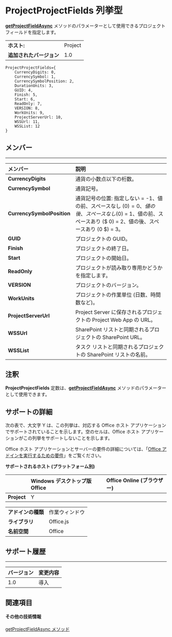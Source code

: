 
# <a name="projectprojectfields-enumeration"></a>ProjectProjectFields 列挙型
**[getProjectFieldAsync](../../reference/shared/projectdocument.getprojectfieldasync.md)** メソッドのパラメーターとして使用できるプロジェクト フィールドを指定します。

|||
|:-----|:-----|
|**ホスト:**|Project|
|**追加されたバージョン**|1.0|

```
ProjectProjectFields={
    CurrencyDigits: 0, 
    CurrencySymbol: 1, 
    CurrencySymbolPosition: 2, 
    DurationUnits: 3,
    GUID: 4, 
    Finish: 5, 
    Start: 6, 
    ReadOnly: 7, 
    VERSION: 8, 
    WorkUnits: 9, 
    ProjectServerUrl: 10, 
    WSSUrl: 11, 
    WSSList: 12
}
```


## <a name="members"></a>メンバー


****


|**メンバー**|**説明**|
|:-----|:-----|
|**CurrencyDigits**|通貨の小数点以下の桁数。|
|**CurrencySymbol**|通貨記号。|
|**CurrencySymbolPosition**|通貨記号の位置: 指定しない = -1、値の前、スペースなし ($0) = 0、値の後、スペースなし (0$) = 1、値の前、スペースあり ($ 0) = 2、値の後、スペースあり (0 $) = 3。|
|**GUID**|プロジェクトの GUID。|
|**Finish**|プロジェクトの終了日。|
|**Start**|プロジェクトの開始日。|
|**ReadOnly**|プロジェクトが読み取り専用かどうかを指定します。|
|**VERSION**|プロジェクトのバージョン。|
|**WorkUnits**|プロジェクトの作業単位 (日数、時間数など)。|
|**ProjectServerUrl**|Project Server に保存されるプロジェクトの Project Web App の URL。|
|**WSSUrl**|SharePoint リストと同期されるプロジェクトの SharePoint URL。|
|**WSSList**|タスク リストと同期されるプロジェクトの SharePoint リストの名前。|

## <a name="remarks"></a>注釈

**ProjectProjectFields** 定数は、**[getProjectFieldAsync](../../reference/shared/projectdocument.getprojectfieldasync.md)** メソッドのパラメーターとして使用できます。


## <a name="support-details"></a>サポートの詳細


次の表で、大文字 Y は、この列挙は、対応する Office ホスト アプリケーションでサポートされていることを示します。空のセルは、Office ホスト アプリケーションがこの列挙をサポートしないことを示します。

Office ホスト アプリケーションとサーバーの要件の詳細については、「[Office アドインを実行するための要件](../../docs/overview/requirements-for-running-office-add-ins.md)」をご覧ください。


**サポートされるホスト (プラットフォーム別)**


||**Windows デスクトップ版 Office**|**Office Online (ブラウザー)**|
|:-----|:-----|:-----|
|**Project**|Y||

|||
|:-----|:-----|
|**アドインの種類**|作業ウィンドウ|
|**ライブラリ**|Office.js|
|**名前空間**|Office|

## <a name="support-history"></a>サポート履歴



****


|**バージョン**|**変更内容**|
|:-----|:-----|
|1.0|導入|

## <a name="see-also"></a>関連項目



#### <a name="other-resources"></a>その他の技術情報


[getProjectFieldAsync メソッド](../../reference/shared/projectdocument.getprojectfieldasync.md)
